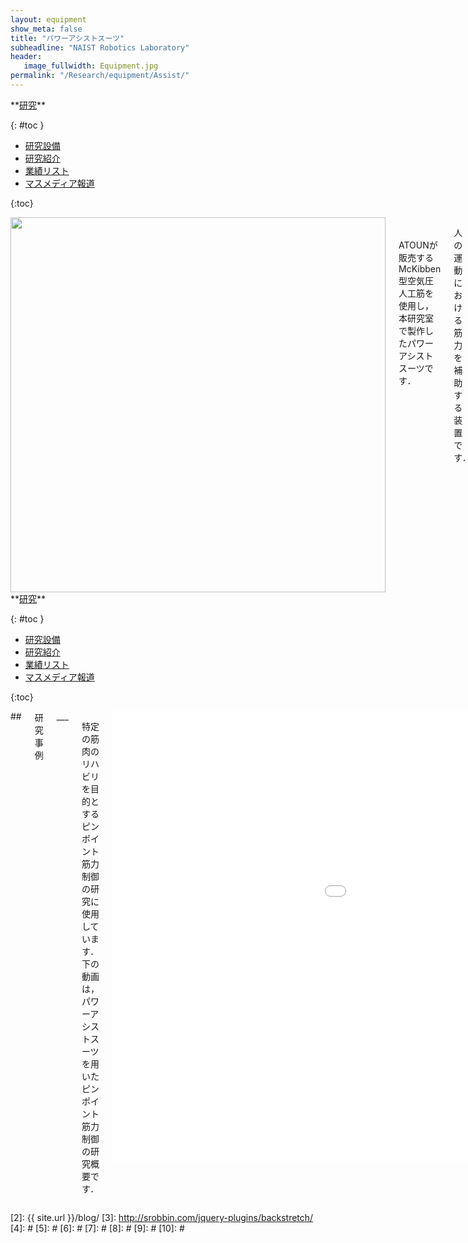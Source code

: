 ```yaml
---
layout: equipment
show_meta: false
title: "パワーアシストスーツ"
subheadline: "NAIST Robotics Laboratory"
header:
   image_fullwidth: Equipment.jpg
permalink: "/Research/equipment/Assist/"
---
```


<div class="row">
<div class="medium-4 medium-push-8 columns" markdown="1">
<div class="panel radius" markdown="1">
**<a href="{{ site.url }}{{ site.baseurl }}/Research/">研究</a>**

{: #toc }
*  <a href="{{ site.url }}{{ site.baseurl }}/Research/equipment/">研究設備</a>  
*  <a href="{{ site.url }}{{ site.baseurl }}/Research/topics/">研究紹介</a>  
*  <a href="{{ site.url }}{{ site.baseurl }}/Research/publication/">業績リスト</a>  
*  <a href="{{ site.url }}{{ site.baseurl }}/Research/press/">マスメディア報道</a>  

{:toc}
</div>
</div><!-- /.medium-4.columns -->

<div class="medium-8 medium-pull-4 columns" markdown="1">
<div style="text-align:center">
<img class="t50" src="{{ site.urlimg }}power-assist1.jpg" alt="" style="width: 600px;" style="height: 350px;">
</div>
<br/>
<br/>
ATOUNが販売するMcKibben型空気圧人工筋を使用し，本研究室で製作したパワーアシストスーツです．

人の運動における筋力を補助する装置です．

人工筋に空気を供給することで人工筋が収縮して力を発揮します．最大0.5MPaの圧力で動作することができます．
<div class="image_margin" style>
    
</div>

</div>
</div><!-- /.row -->

<div class="row">
<div class="medium-4 medium-push-8 columns" markdown="1">
<div class="panel radius" markdown="1">
**<a href="{{ site.url }}{{ site.baseurl }}/Research/">研究</a>**

{: #toc }
*  <a href="{{ site.url }}{{ site.baseurl }}/Research/equipment/">研究設備</a>  
*  <a href="{{ site.url }}{{ site.baseurl }}/Research/topics/">研究紹介</a>  
*  <a href="{{ site.url }}{{ site.baseurl }}/Research/publication/">業績リスト</a>  
*  <a href="{{ site.url }}{{ site.baseurl }}/Research/press/">マスメディア報道</a>  

{:toc}
</div>
</div><!-- /.medium-4.columns -->

<div class="medium-8 medium-pull-4 columns" markdown="1">
## <span style="font-size: 100%">研究事例</span>
___

特定の筋肉のリハビリを目的とするピンポイント筋力制御の研究に使用しています． 下の動画は，パワーアシストスーツを用いたピンポイント筋力制御の研究概要です．
 
<div style="text-align:center">
<div class="flex-video">
        <iframe width="1280" height="720" src="//www.youtube.com/embed/UklxOQny33o" frameborder="0" allowfullscreen></iframe>
</div>
</div>

## <span style="font-size: 100%">キーワード</span>
___
リハビリテーション，運動補助，筋力制御
</div> 
</div><!-- /.row -->



 [1]: http://kramdown.gettalong.org/converter/html.html#toc
 [2]: {{ site.url }}/blog/
 [3]: http://srobbin.com/jquery-plugins/backstretch/
 [4]: #
 [5]: #
 [6]: #
 [7]: #
 [8]: #
 [9]: #
 [10]: #
